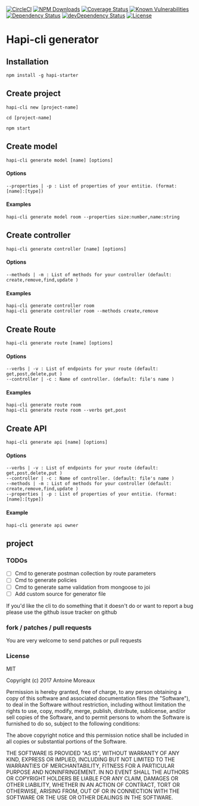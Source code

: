 [![CircleCI](https://img.shields.io/circleci/project/github/RedSparr0w/node-csgo-parser.svg)](https://circleci.com/gh/AMoreaux/hapi-cli)
[![NPM Downloads](https://img.shields.io/npm/dm/hapi-starter.svg)](https://www.npmjs.com/package/hapi-starter)
[![Coverage Status](https://coveralls.io/repos/github/AMoreaux/hapi-cli/badge.svg?branch=master)](https://coveralls.io/github/AMoreaux/hapi-cli?branch=master)
[![Known Vulnerabilities](https://snyk.io/test/github/amoreaux/hapi-cli/badge.svg)](https://snyk.io/test/github/amoreaux/hapi-cli)
<a href="https://david-dm.org/amoreaux/hapi-cli"><img src="https://david-dm.org/amoreaux/hapi-cli.svg" alt="Dependency Status"></a>
<a href="https://david-dm.org/amoreaux/hapi-cli/?type=dev"><img src="https://david-dm.org/amoreaux/hapi-cli/dev-status.svg" alt="devDependency Status"></a>
[![License](http://img.shields.io/npm/l/@ljharb/eslint-config.svg)](http://img.shields.io/npm/l/@ljharb/eslint-config.svg)

# Hapi-cli generator

## Installation

    npm install -g hapi-starter

## Create project

    hapi-cli new [project-name]

    cd [project-name]

    npm start

## Create model

    hapi-cli generate model [name] [options]
    
#### Options

    --properties | -p : List of properties of your entitie. (format: [name]:[type])
    
#### Examples

    hapi-cli generate model room --properties size:number,name:string

## Create controller

    hapi-cli generate controller [name] [options]
    
#### Options

    --methods | -m : List of methods for your controller (default: create,remove,find,update )

#### Examples

    hapi-cli generate controller room
    hapi-cli generate controller room --methods create,remove

## Create Route

    hapi-cli generate route [name] [options]
    
#### Options

    --verbs | -v : List of endpoints for your route (default: get,post,delete,put )
    --controller | -c : Name of controller. (default: file's name )
    
#### Examples

    hapi-cli generate route room
    hapi-cli generate route room --verbs get,post
    
## Create API

    hapi-cli generate api [name] [options]
    
#### Options

    --verbs | -v : List of endpoints for your route (default: get,post,delete,put )
    --controller | -c : Name of controller. (default: file's name )
    --methods | -m : List of methods for your controller (default: create,remove,find,update )
    --properties | -p : List of properties of your entitie. (format: [name]:[type])

#### Example

    hapi-cli generate api owner
    
    
##  project
    
### TODOs

- [ ] Cmd to generate postman collection by route parameters
- [ ] Cmd to generate policies
- [ ] Cmd to generate same validation from mongoose to joi
- [ ] Add custom source for generator file

If you'd like the cli to do something that it doesn't do or want to report a bug please use the github issue tracker on github

### fork / patches / pull requests

You are very welcome to send patches or pull requests

### License

MIT

Copyright (c) 2017 Antoine Moreaux

Permission is hereby granted, free of charge, to any person obtaining a copy of this software and associated documentation files (the "Software"), to deal in the Software without restriction, including without limitation the rights to use, copy, modify, merge, publish, distribute, sublicense, and/or sell copies of the Software, and to permit persons to whom the Software is furnished to do so, subject to the following conditions:

The above copyright notice and this permission notice shall be included in all copies or substantial portions of the Software.

THE SOFTWARE IS PROVIDED "AS IS", WITHOUT WARRANTY OF ANY KIND, EXPRESS OR IMPLIED, INCLUDING BUT NOT LIMITED TO THE WARRANTIES OF MERCHANTABILITY, FITNESS FOR A PARTICULAR PURPOSE AND NONINFRINGEMENT. IN NO EVENT SHALL THE AUTHORS OR COPYRIGHT HOLDERS BE LIABLE FOR ANY CLAIM, DAMAGES OR OTHER LIABILITY, WHETHER IN AN ACTION OF CONTRACT, TORT OR OTHERWISE, ARISING FROM, OUT OF OR IN CONNECTION WITH THE SOFTWARE OR THE USE OR OTHER DEALINGS IN THE SOFTWARE.